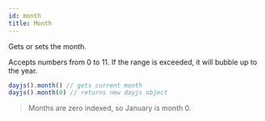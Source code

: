 ```yaml
---
id: month
title: Month 
---
```


Gets or sets the month.

Accepts numbers from 0 to 11. If the range is exceeded, it will bubble up to the year.

```js
dayjs().month() // gets current month
dayjs().month(0) // returns new dayjs object
```

>Months are zero indexed, so January is month 0.
